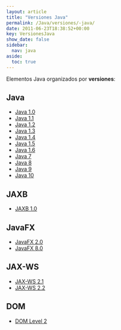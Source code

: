 ```yaml
---
layout: article
title: "Versiones Java"
permalink: /Java/versiones/-java/
date: 2011-06-23T18:38:52+00:00
key: VersionesJava
show_date: false
sidebar:
  nav: java
aside:
  toc: true
---
```


Elementos Java organizados por **versiones**: 

## Java
<ul>
  <li><a href="/Java/tag/java-1.0/">Java 1.0</a></li>
  <li><a href="/Java/tag/java-1.1/">Java 1.1</a></li>
  <li><a href="/Java/tag/java-1.2/">Java 1.2</a></li>
  <li><a href="/Java/tag/java-1.3/">Java 1.3</a></li>
  <li><a href="/Java/tag/java-1.4/">Java 1.4</a></li>
  <li><a href="/Java/tag/java-1.5/">Java 1.5</a></li>
  <li><a href="/Java/tag/java-1.6/">Java 1.6</a></li>
  <li><a href="/Java/tag/java-7/">Java 7</a></li>
  <li><a href="/Java/tag/java-8/">Java 8</a></li>
  <li><a href="/Java/tag/java-9/">Java 9</a></li>
  <li><a href="/Java/tag/java-10/">Java 10</a></li>
</ul>

## JAXB
<ul>
  <li><a href="/Java/tag/jaxb-1.0/">JAXB 1.0</a></li>
</ul>

## JavaFX
<ul>
  <li><a href="/Java/tag/javafx-2.0/">JavaFX 2.0</a></li>
  <li><a href="/Java/tag/javafx-8.0/">JavaFX 8.0</a></li>
</ul>

## JAX-WS
<ul>
  <li><a href="/Java/tag/jax-ws-2.1/">JAX-WS 2.1</a></li>
  <li><a href="/Java/tag/jax-ws-2.2/">JAX-WS 2.2</a></li>
</ul>

## DOM
<ul>
  <li><a href="/Java/tag/dom-level-2/">DOM Level 2</a></li>
</ul>
